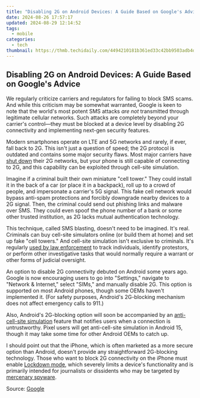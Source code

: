 ```yaml
---
title: "Disabling 2G on Android Devices: A Guide Based on Google's Advice"
date: 2024-08-26 17:57:17
updated: 2024-08-29 12:14:52
tags:
  - mobile
categories:
  - tech
thumbnail: https://thmb.techidaily.com/4494210181b361ed33c42bb9503adb4d12c1be013a2d22176a91ef5b8d6bd2e7.jpg
---
```


## Disabling 2G on Android Devices: A Guide Based on Google's Advice

We regularly criticize carriers and regulators for failing to block SMS scams. And while this criticism may be somewhat warranted, Google is keen to note that the world's most potent SMS attacks _are not_ transmitted through legitimate cellular networks. Such attacks are completely beyond your carrier's control—they must be blocked at a device level by disabling 2G connectivity and implementing next-gen security features.

 Modern smartphones operate on LTE and 5G networks and rarely, if ever, fall back to 2G. This isn't just a question of speed; the 2G protocol is outdated and contains some major security flaws. Most major carriers have [shut down](https://buynow-tips.techidaily.com/review-of-gimps-features-as-a-multi-system-image-manipulation-app-the-cost-free-option-everyone-needs/) their 2G networks, but your phone is still capable of connecting to 2G, and this capability can be exploited through cell-site simulation.

 Imagine if a criminal built their own miniature "cell tower." They could install it in the back of a car (or place it in a backpack), roll up to a crowd of people, and impersonate a carrier's 5G signal. This fake cell network would bypass anti-spam protections and forcibly downgrade nearby devices to a 2G signal. Then, the criminal could send out phishing links and malware over SMS. They could even spoof the phone number of a bank or some other trusted institution, as 2G lacks mutual authentication technology.

 This technique, called SMS blasting, doesn't need to be imagined. It's real. Criminals can buy cell-site simulators online (or build them at home) and set up fake "cell towers." And cell-site simulation isn't exclusive to criminals. It's regularly [used by law enforcement](https://en.wikipedia.org/wiki/Stingray%5Fphone%5Ftracker) to track individuals, identify protestors, or perform other investigative tasks that would normally require a warrant or other forms of judicial oversight.

 An option to disable 2G connectivity debuted on Android some years ago. Google is now encouraging users to go into "Settings," navigate to "Network & Internet," select "SIMs," and manually disable 2G. This option is supported on most Android phones, though some OEMs haven't implemented it. (For safety purposes, Android's 2G-blocking mechanism does not affect emergency calls to 911.)

 Also, Android's 2G-blocking option will soon be accompanied by an [anti-cell-site simulation](https://www.forbes.com/sites/zakdoffman/2024/03/31/google-upgrade-samsung-s24-s23-pixel-vs-apple-iphone-15-pro-max/?sh=55ad05317128) feature that notifies users when a connection is untrustworthy. Pixel users will get anti-cell-site simulation in Android 15, though it may take some time for other Android OEMs to catch up.

 I should point out that the iPhone, which is often marketed as a more secure option than Android, doesn't provide any straightforward 2G-blocking technology. Those who want to block 2G connectivity on the iPhone must enable [Lockdown mode](https://fox-that.techidaily.com/breakthrough-techniques-for-reviving-your-frozen-apple-phone/), which severely limits a device's functionality and is primarily intended for journalists or dissidents who may be targeted by [mercenary spyware](https://www.cnet.com/tech/mobile/pegasus-spyware-and-citizen-surveillance-what-you-need-to-know/).

 Source: [Google](https://security.googleblog.com/2024/08/keeping-your-android-device-safe-from.html)

<ins class="adsbygoogle"
     style="display:block"
     data-ad-format="autorelaxed"
     data-ad-client="ca-pub-7571918770474297"
     data-ad-slot="1223367746"></ins>



<ins class="adsbygoogle"
     style="display:block"
     data-ad-client="ca-pub-7571918770474297"
     data-ad-slot="8358498916"
     data-ad-format="auto"
     data-full-width-responsive="true"></ins>
